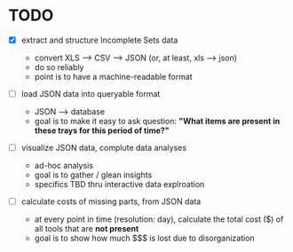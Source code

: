 # TODO

* [x] extract and structure Incomplete Sets data
	* convert XLS --> CSV --> JSON (or, at least, xls --> json)
	* do so reliably
	* point is to have a machine-readable format

* [ ] load JSON data into queryable format
	* JSON --> database
	* goal is to make it easy to ask question: **"What items are present in these trays for this period of time?"**

* [ ] visualize JSON data, complute data analyses
	* ad-hoc analysis
	* goal is to gather / glean insights
	* specifics TBD thru interactive data explroation

* [ ] calculate costs of missing parts, from JSON data
	* at every point in time (resolution: day), calculate the total cost ($) of all tools that are __not present__
	* goal is to show how much $$$ is lost due to disorganization

